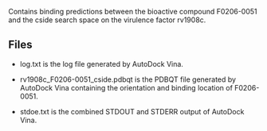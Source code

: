 Contains binding predictions between the bioactive compound F0206-0051 and the cside search space on the virulence factor rv1908c.

## Files

- log.txt is the log file generated by AutoDock Vina.

- rv1908c_F0206-0051_cside.pdbqt is the PDBQT file generated by AutoDock Vina containing the orientation and binding location of F0206-0051.

- stdoe.txt is the combined STDOUT and STDERR output of AutoDock Vina.

